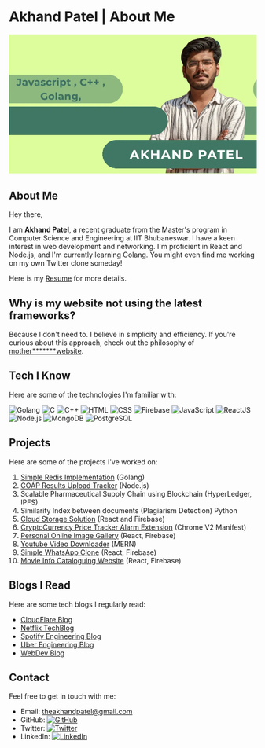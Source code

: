 # Akhand Patel | About Me

![akhand patel](./files/cover-image.webp)

## About Me

Hey there,

I am **Akhand Patel**, a recent graduate from the Master's program in Computer Science and Engineering at IIT Bhubaneswar. I have a keen interest in web development and networking. I'm proficient in React and Node.js, and I'm currently learning Golang. You might even find me working on my own Twitter clone someday!

Here is my [Resume](./files/resume.pdf) for more details.

## Why is my website not using the latest frameworks?

Because I don't need to. I believe in simplicity and efficiency. If you're curious about this approach, check out the philosophy of [mother*******website](https://motherfuckingwebsite.com/).

## Tech I Know

Here are some of the technologies I'm familiar with:

![Golang](https://img.shields.io/badge/-Golang-blue?style=flat-square&logo=go&logoColor=white)
![C](https://img.shields.io/badge/-C-blue?style=flat-square&logo=c&logoColor=white)
![C++](https://img.shields.io/badge/-C++-blue?style=flat-square&logo=c%2B%2B&logoColor=white)
![HTML](https://img.shields.io/badge/-HTML-orange?style=flat-square&logo=html5&logoColor=white)
![CSS](https://img.shields.io/badge/-CSS-blue?style=flat-square&logo=css3&logoColor=white)
![Firebase](https://img.shields.io/badge/-Firebase-orange?style=flat-square&logo=firebase&logoColor=white)
![JavaScript](https://img.shields.io/badge/-JavaScript-yellow?style=flat-square&logo=javascript&logoColor=white)
![ReactJS](https://img.shields.io/badge/-ReactJS-blue?style=flat-square&logo=react&logoColor=white)
![Node.js](https://img.shields.io/badge/-Node.js-green?style=flat-square&logo=node.js&logoColor=white)
![MongoDB](https://img.shields.io/badge/-MongoDB-green?style=flat-square&logo=mongodb&logoColor=white)
![PostgreSQL](https://img.shields.io/badge/-PostgreSQL-blue?style=flat-square&logo=postgresql&logoColor=white)

## Projects

Here are some of the projects I've worked on:

1. [Simple Redis Implementation](https://github.com/theakhandpatel/redis-server) (Golang)
2. [COAP Results Upload Tracker](https://github.com/theakhandpatel/COAP_RESULTS_UPLOAD_TRACKER) (Node.js)
3. Scalable Pharmaceutical Supply Chain using Blockchain (HyperLedger, IPFS)
4. Similarity Index between documents (Plagiarism Detection) Python
5. [Cloud Storage Solution](https://drive.theakhandpatel.me/) (React and Firebase)
6. [CryptoCurrency Price Tracker Alarm Extension](https://github.com/theakhandpatel/BUY_THE_DIP) (Chrome V2 Manifest)
7. [Personal Online Image Gallery](https://firegram.theakhandpatel.me) (React, Firebase)
8. [Youtube Video Downloader](https://github.com/theakhandpatel/YouLoader) (MERN)
9. [Simple WhatsApp Clone](https://whatsup.theakhandpatel.me/) (React, Firebase)
10. [Movie Info Cataloguing Website](https://netflic.theakhandpatel.me/) (React, Firebase)

## Blogs I Read

Here are some tech blogs I regularly read:

- [CloudFlare Blog](https://blog.cloudflare.com/)
- [Netflix TechBlog](https://netflixtechblog.com/)
- [Spotify Engineering Blog](https://engineering.atspotify.com/)
- [Uber Engineering Blog](https://www.uber.com/en-IN/blog/engineering/)
- [WebDev Blog](https://web.dev/blog/)

## Contact

Feel free to get in touch with me:

- Email: [theakhandpatel@gmail.com](mailto:theakhandpatel@gmail.com)
- GitHub: [![GitHub](https://img.shields.io/github/followers/theakhandpatel?style=social)](https://github.com/theakhandpatel)
- Twitter: [![Twitter](https://img.shields.io/twitter/follow/theakhandpatel?style=social)](https://twitter.com/theakhandpatel)
- LinkedIn: [![LinkedIn](https://img.shields.io/badge/-Akhand%20Patel-blue?style=flat-square&logo=linkedin&logoColor=white&link=https://www.linkedin.com/in/theakhandpatel/)](https://www.linkedin.com/in/theakhandpatel/)
